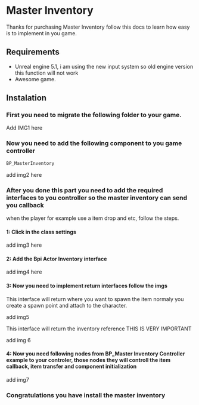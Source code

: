 
# Master Inventory

Thanks for purchasing Master Inventory follow this docs to learn how easy is to implement in you game.



## Requirements

- Unreal engine 5.1, i am using the new input system so old engine version this function will not work
- Awesome game.


## Instalation

### First you need to migrate the following folder to your game.

Add IMG1 here

### Now you need to add the following component to you game controller

```javascript
BP_MasterInventory
```

add img2 here

### After you done this part you need to add the required interfaces to you controller so the master inventory can send you callback
when the player for example use a item drop and etc, follow the steps.


#### 1: Click in the class settings

add img3 here

#### 2: Add the Bpi Actor Inventory interface

add img4 here

#### 3: Now you need to implement return interfaces follow the imgs

This interface will return where you want to spawn the item normaly you create a spawn point and attach to the character.

add img5

This interface will return the inventory reference THIS IS VERY IMPORTANT

add img 6

#### 4: Now you need following nodes from BP_Master Inventory Controller example to your controler, those nodes they will controll the item callback, item transfer and component initialization

 add img7

 ### Congratulations you have install the master inventory
